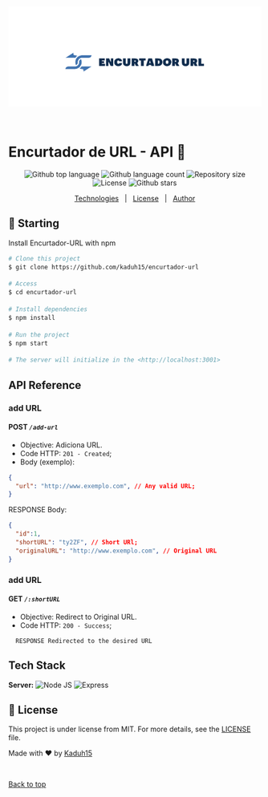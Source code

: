 
<div align="center" id="top">
  <img src="./.github/logo-sem-bg.png" alt="Encurtador Url" />

  &#xa0;

  <!-- <a href="https://encurtadorurl.netlify.app">Demo</a> -->
</div>

# Encurtador de URL - API 🔗

<p align="center">
  <img alt="Github top language" src="https://img.shields.io/github/languages/top/kaduh15/encurtador-url?color=56BEB8">

  <img alt="Github language count" src="https://img.shields.io/github/languages/count/kaduh15/encurtador-url?color=56BEB8">

  <img alt="Repository size" src="https://img.shields.io/github/repo-size/kaduh15/encurtador-url?color=56BEB8">

  <img alt="License" src="https://img.shields.io/github/license/kaduh15/encurtador-url?color=56BEB8">

  <img alt="Github stars" src="https://img.shields.io/github/stars/kaduh15/encurtador-url?color=56BEB8" />
</p>

<p align="center">
  <a href="##Tech-Stack">Technologies</a> &#xa0; | &#xa0;
  <a href="#memo-license">License</a> &#xa0; | &#xa0;
  <a href="https://github.com/kaduh15" target="_blank">Author</a>
</p>

## :checkered_flag: Starting

Install Encurtador-URL with npm

```bash
# Clone this project
$ git clone https://github.com/kaduh15/encurtador-url

# Access
$ cd encurtador-url

# Install dependencies
$ npm install

# Run the project
$ npm start

# The server will initialize in the <http://localhost:3001>
```

## API Reference

### add URL

#### **POST** _`/add-url`_

- Objective: Adiciona URL.
- Code HTTP: `201 - Created`;
- Body (exemplo):

```json
{
  "url": "http://www.exemplo.com", // Any valid URL;
}
```

RESPONSE Body:

```json
{
  "id":1,
  "shortURL": "ty2ZF", // Short URl;
  "originalURL": "http://www.exemplo.com", // Original URL
}
```

### add URL

#### **GET** _`/:shortURL`_

- Objective: Redirect to Original URL.
- Code HTTP: `200 - Success`;

```
  RESPONSE Redirected to the desired URL
```

## Tech Stack

**Server:**
![Node JS](https://img.shields.io/badge/Node_JS-339933?style=for-the-badge&logo=nodedotjs&logoColor=white)
![Express](https://img.shields.io/badge/Express-white?style=for-the-badge&logo=express&logoColor=111)

## :memo: License

This project is under license from MIT. For more details, see the [LICENSE](LICENSE.md) file.

Made with :heart: by [Kaduh15]("https://github.com/kaduh15)

&#xa0;

<a href="#top">Back to top</a>
